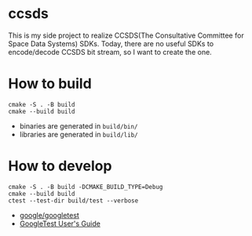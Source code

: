 # ccsds
This is my side project to realize CCSDS(The Consultative Committee for Space Data Systems) SDKs.
Today, there are no useful SDKs to encode/decode CCSDS bit stream, so I want to create the one.


# How to build
```
cmake -S . -B build
cmake --build build
```
* binaries are generated in `build/bin/`
* libraries are generated in `build/lib/`

# How to develop
```
cmake -S . -B build -DCMAKE_BUILD_TYPE=Debug
cmake --build build
ctest --test-dir build/test --verbose
```
* [google/googletest](https://github.com/google/googletest)
* [GoogleTest User's Guide](https://google.github.io/googletest/)